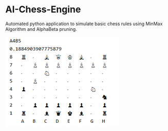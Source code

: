 # AI-Chess-Engine
Automated python application to simulate basic chess rules using MinMax Algorithm and AlphaBeta pruning.

<img src="ss.PNG">
